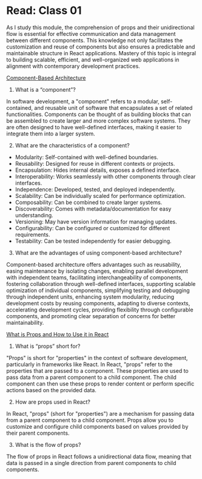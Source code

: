 # Read: Class 01

As I study this module, the comprehension of props and their unidirectional flow is essential for effective communication and data management between different components. This knowledge not only facilitates the customization and reuse of components but also ensures a predictable and maintainable structure in React applications. Mastery of this topic is integral to building scalable, efficient, and well-organized web applications in alignment with contemporary development practices.

[Component-Based Architecture](https://www.tutorialspoint.com/software_architecture_design/component_based_architecture.htm)

1. What is a “component”?

In software development, a "component" refers to a modular, self-contained, and reusable unit of software that encapsulates a set of related functionalities. Components can be thought of as building blocks that can be assembled to create larger and more complex software systems. They are often designed to have well-defined interfaces, making it easier to integrate them into a larger system.

2. What are the characteristics of a component?

* Modularity: Self-contained with well-defined boundaries.
* Reusability: Designed for reuse in different contexts or projects.
* Encapsulation: Hides internal details, exposes a defined interface.
* Interoperability: Works seamlessly with other components through clear interfaces.
* Independence: Developed, tested, and deployed independently.
* Scalability: Can be individually scaled for performance optimization.
* Composability: Can be combined to create larger systems.
* Discoverability: Comes with metadata/documentation for easy understanding.
* Versioning: May have version information for managing updates.
* Configurability: Can be configured or customized for different requirements.
* Testability: Can be tested independently for easier debugging.

3. What are the advantages of using component-based architecture?

Component-based architecture offers advantages such as reusability, easing maintenance by isolating changes, enabling parallel development with independent teams, facilitating interchangeability of components, fostering collaboration through well-defined interfaces, supporting scalable optimization of individual components, simplifying testing and debugging through independent units, enhancing system modularity, reducing development costs by reusing components, adapting to diverse contexts, accelerating development cycles, providing flexibility through configurable components, and promoting clear separation of concerns for better maintainability.

[What is Props and How to Use it in React](https://itnext.io/what-is-props-and-how-to-use-it-in-react-da307f500da0#:~:text=%E2%80%9CProps%E2%80%9D%20is%20a%20special%20keyword,way%20from%20parent%20to%20child)

1. What is “props” short for?

"Props" is short for "properties" in the context of software development, particularly in frameworks like React. In React, "props" refer to the properties that are passed to a component. These properties are used to pass data from a parent component to a child component. The child component can then use these props to render content or perform specific actions based on the provided data.

2. How are props used in React?

In React, "props" (short for "properties") are a mechanism for passing data from a parent component to a child component. Props allow you to customize and configure child components based on values provided by their parent components.

3. What is the flow of props?

The flow of props in React follows a unidirectional data flow, meaning that data is passed in a single direction from parent components to child components.